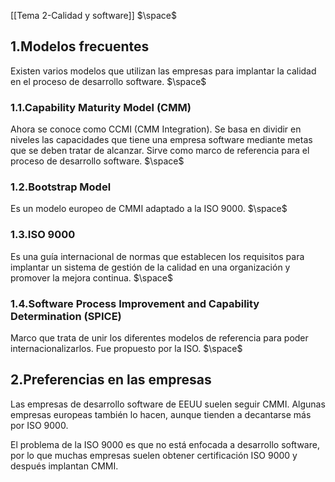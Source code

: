 [[Tema 2-Calidad y software]]
$\space$
## 1.Modelos frecuentes
Existen varios modelos que utilizan las empresas para implantar la calidad en el proceso de desarrollo software.
$\space$
### 1.1.Capability Maturity Model (CMM)
Ahora se conoce como CCMI (CMM Integration). Se basa en dividir en niveles las capacidades que tiene una empresa software mediante metas que se deben tratar de alcanzar. Sirve como marco de referencia para el proceso de desarrollo software.
$\space$
### 1.2.Bootstrap Model
Es un modelo europeo de CMMI adaptado a la ISO 9000.
$\space$
### 1.3.ISO 9000
Es una guía internacional de normas que establecen los requisitos para implantar un sistema de gestión de la calidad en una organización y promover la mejora continua.
$\space$
### 1.4.Software Process Improvement and Capability Determination (SPICE)
Marco que trata de unir los diferentes modelos de referencia para poder internacionalizarlos. Fue propuesto por la ISO.
$\space$
## 2.Preferencias en las empresas
Las empresas de desarrollo software de EEUU suelen seguir CMMI. Algunas empresas europeas también lo hacen, aunque tienden a decantarse más por ISO 9000. 

El problema de la ISO 9000 es que no está enfocada a desarrollo software, por lo que muchas empresas suelen obtener certificación ISO 9000 y después implantan CMMI.